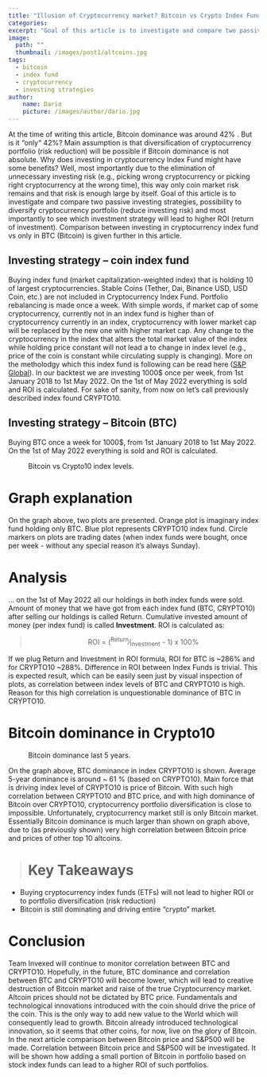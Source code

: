 ```yaml
---
title: "Illusion of Cryptocurrency market? Bitcoin vs Crypto Index Fund"
categories:
excerpt: "Goal of this article is to investigate and compare two passive investing strategies, possibility to diversify cryptocurrency portfolio (reduce investing risk) and most importantly to see which investment strategy will lead to higher ROI (return of investment). Comparison between investing in cryptocurrency index fund vs only in BTC (Bitcoin) is given further in this article."
image:
  path: ""
  thumbnail: /images/post1/altcoins.jpg
tags: 
  - bitcoin
  - index fund
  - cryptocurrency
  - investing strategies
author:
    name: Dario
    picture: /images/author/dario.jpg
---
```


At the time of writing this article, Bitcoin dominance was around 42% . But is it “only“ 42%? Main assumption is that diversification of cryptocurrency portfolio (risk reduction) will be possible if Bitcoin dominance is not absolute. Why does investing in cryptocurrency Index Fund might have some benefits? Well, most importantly due to the elimination of unnecessary investing risk (e.g., picking wrong cryptocurrency or picking right cryptocurrency at the wrong time), this way only coin market risk remains and that risk is enough large by itself. Goal of this article is to investigate and compare two passive investing strategies, possibility to diversify cryptocurrency portfolio (reduce investing risk) and most importantly to see which investment strategy will lead to higher ROI (return of investment). Comparison between investing in cryptocurrency index fund vs only in BTC (Bitcoin) is given further in this article.

## Investing strategy – coin index fund

Buying index fund (market capitalization-weighted index) that is holding 10 of largest cryptocurrencies. Stable Coins (Tether, Dai, Binance USD, USD Coin, etc.) are not included in Cryptocurrency Index Fund. Portfolio rebalancing is made once a week. With simple words, if market cap of some cryptocurrency, currently not in an index fund is higher than of cryptocurrency currently in an index, cryptocurrency with lower market cap will be replaced by the new one with higher market cap. Any change to the cryptocurrency in the index that alters the total market value of the index while holding price constant will not lead a to change in index level (e.g., price of the coin is constant while circulating supply is changing). More on the metholodgy which this index fund is following can be read here (<a href="https://www.spglobal.com/spdji/en/documents/methodologies/methodology-sp-us-indices.pdf">S&P Global</a>). In our backtest we are investing 1000$ once per week, from 1st January 2018 to 1st May 2022. On the 1st of May 2022 everything is sold and ROI is calculated. For sake of sanity, from now on let’s call previously described index found CRYPTO10.

## Investing strategy – Bitcoin (BTC)

Buying BTC once a week for 1000$, from 1st January 2018 to 1st May 2022. On the 1st of May 2022 everything is sold and ROI is calculated.
<figure style="width: 800px" class="align-center">
  <img src="{{ '/images/post1/image1.png' | absolute_url }}" alt="">
  <figcaption>Bitcoin vs Crypto10 index levels.</figcaption>
</figure>

# Graph explanation 

On the graph above, two plots are presented. Orange plot is imaginary index fund holding only BTC. Blue plot represents CRYPTO10 index fund. Circle markers on plots are trading dates (when index funds were bought, once per week - without any special reason it’s always Sunday).

# Analysis
... on the 1st of May 2022 all our holdings in both index funds were sold. Amount of money that we have got from each index fund (BTC, CRYPTO10) after selling our holdings is called Return. Cumulative invested amount of money (per index fund) is called **Investment**. ROI is calculated as:

> <center>ROI =  (<sup>Return</sup>&frasl;<sub>Investment</sub> - 1) x 100% </center>

If we plug Return and Investment in ROI formula, ROI for BTC is ~286% and for CRYPTO10 ~288%. Difference in ROI between Index Funds is trivial. This is expected result, which can be easily seen just by visual inspection of plots, as correlation between index levels of BTC and CRYPTO10 is high. Reason for this high correlation is unquestionable dominance of BTC in CRYPTO10.

# Bitcoin dominance in Crypto10

<figure style="width: 800px" class="align-center">
  <img src="{{ '/images/post1/image2.png' | absolute_url }}" alt="">
  <figcaption>Bitcoin dominance last 5 years.</figcaption>
</figure>

On the graph above, BTC dominance in index CRYPTO10 is shown. Average 5-year dominance is around ~ 61 % (based on CRYPTO10). Main force that is driving index level of CRYPTO10 is price of Bitcoin. With such high correlation between CRYPTO10 and BTC price, and with high dominance of Bitcoin over CRYPTO10, cryptocurrency portfolio diversification is close to impossible. Unfortunately, cryptocurrency market still is only Bitcoin market. Essentially Bitcoin dominance is much larger than shown on graph above, due to (as previously shown) very high correlation between Bitcoin price and prices of other top 10 altcoins.

> # Key Takeaways
* Buying cryptocurrency index funds (ETFs) will not lead to higher ROI or to portfolio diversification (risk reduction)
* Bitcoin is still dominating and driving entire “crypto” market.

# Conclusion

Team Invexed will continue to monitor correlation between BTC and CRYPTO10. Hopefully, in the future, BTC dominance and correlation between BTC and CRYPTO10 will become lower, which will lead to creative destruction of Bitcoin market and raise of the true Cryptocurrency market. Altcoin prices should not be dictated by BTC price. Fundamentals and technological innovations introduced with the coin should drive the price of the coin. This is the only way to add new value to the World which will consequently lead to growth. Bitcoin already introduced technological innovation, so it seems that other coins, for now, live on the glory of Bitcoin. In the next article comparison between Bitcoin price and S&P500 will be made. Correlation between Bitcoin price and S&P500 will be investigated. It will be shown how adding a small portion of Bitcoin in portfolio based on stock index funds can lead to a higher ROI of such portfolios.



